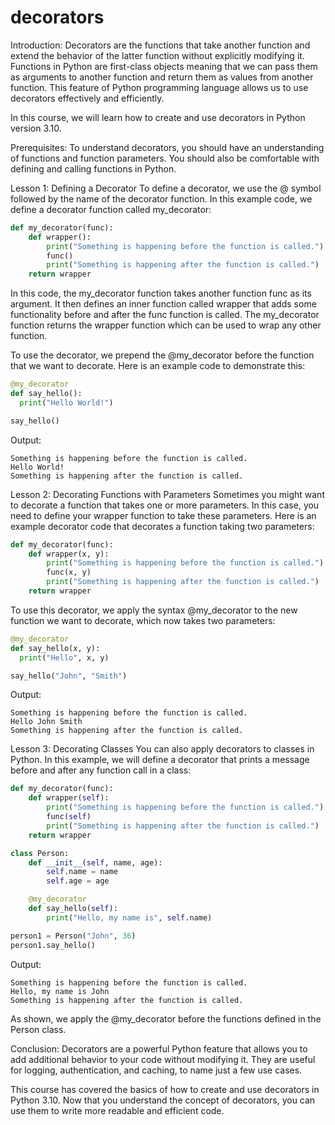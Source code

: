 
decorators
==========
Introduction:
Decorators are the functions that take another function and extend the behavior of the latter function without explicitly modifying it. Functions in Python are first-class objects meaning that we can pass them as arguments to another function and return them as values from another function. This feature of Python programming language allows us to use decorators effectively and efficiently. 

In this course, we will learn how to create and use decorators in Python version 3.10.

Prerequisites:
To understand decorators, you should have an understanding of functions and function parameters. You should also be comfortable with defining and calling functions in Python.

Lesson 1: Defining a Decorator
To define a decorator, we use the @ symbol followed by the name of the decorator function. In this example code, we define a decorator function called my_decorator:

```python
def my_decorator(func):
    def wrapper():
        print("Something is happening before the function is called.")
        func()
        print("Something is happening after the function is called.")
    return wrapper
```

In this code, the my_decorator function takes another function func as its argument. It then defines an inner function called wrapper that adds some functionality before and after the func function is called. The my_decorator function returns the wrapper function which can be used to wrap any other function.

To use the decorator, we prepend the @my_decorator before the function that we want to decorate. Here is an example code to demonstrate this:

```python
@my_decorator
def say_hello():
  print("Hello World!")

say_hello()
```

Output:
```
Something is happening before the function is called.
Hello World!
Something is happening after the function is called.
```

Lesson 2: Decorating Functions with Parameters
Sometimes you might want to decorate a function that takes one or more parameters. In this case, you need to define your wrapper function to take these parameters. Here is an example decorator code that decorates a function taking two parameters:

```python
def my_decorator(func):
    def wrapper(x, y):
        print("Something is happening before the function is called.")
        func(x, y)
        print("Something is happening after the function is called.")
    return wrapper
```

To use this decorator, we apply the syntax @my_decorator to the new function we want to decorate, which now takes two parameters:

```python
@my_decorator
def say_hello(x, y):
  print("Hello", x, y)

say_hello("John", "Smith")
```

Output:
```
Something is happening before the function is called.
Hello John Smith
Something is happening after the function is called.
```

Lesson 3: Decorating Classes
You can also apply decorators to classes in Python. In this example, we will define a decorator that prints a message before and after any function call in a class:

```python
def my_decorator(func):
    def wrapper(self):
        print("Something is happening before the function is called.")
        func(self)
        print("Something is happening after the function is called.")
    return wrapper

class Person:
    def __init__(self, name, age):
        self.name = name
        self.age = age

    @my_decorator
    def say_hello(self):
        print("Hello, my name is", self.name)

person1 = Person("John", 36)
person1.say_hello()
```

Output:
```
Something is happening before the function is called.
Hello, my name is John
Something is happening after the function is called.
```

As shown, we apply the @my_decorator before the functions defined in the Person class.

Conclusion:
Decorators are a powerful Python feature that allows you to add additional behavior to your code without modifying it. They are useful for logging, authentication, and caching, to name just a few use cases.

This course has covered the basics of how to create and use decorators in Python 3.10. Now that you understand the concept of decorators, you can use them to write more readable and efficient code.